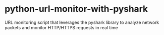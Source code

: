 # python-url-monitor-with-pyshark
URL monitoring script that leverages the pyshark library to analyze network packets and monitor HTTP/HTTPS requests in real time
